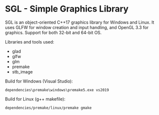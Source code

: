 # SGL - Simple Graphics Library

SGL is an object-oriented C++17 graphics library for Windows and Linux. It uses GLFW for window creation and input handling, and OpenGL 3.3 for graphics. Support for both 32-bit and 64-bit OS.

Libraries and tools used:
- glad
- glfw
- glm
- premake
- stb_image

Build for Windows (Visual Studio):
```
dependencies\premake\windows\premake5.exe vs2019
```

Build for Linux (g++ makefile):
```
dependencies/premake/linux/premake gmake
```